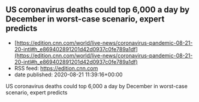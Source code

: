 ## US coronavirus deaths could top 6,000 a day by December in worst-case scenario, expert predicts
 - [https://edition.cnn.com/world/live-news/coronavirus-pandemic-08-21-20-intl#h_e869402891201d42d0937c0fe789a1df](https://edition.cnn.com/world/live-news/coronavirus-pandemic-08-21-20-intl#h_e869402891201d42d0937c0fe789a1df)
 - RSS feed: https://edition.cnn.com
 - date published: 2020-08-21 11:39:16+00:00

US coronavirus deaths could top 6,000 a day by December in worst-case scenario, expert predicts

